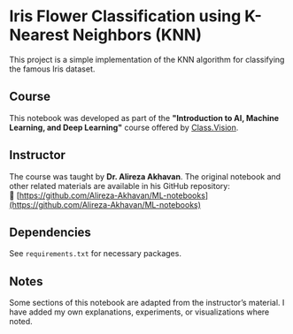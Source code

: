# Iris Flower Classification using K-Nearest Neighbors (KNN)

This project is a simple implementation of the KNN algorithm for classifying the famous Iris dataset.

## Course
This notebook was developed as part of the **"Introduction to AI, Machine Learning, and Deep Learning"** course offered by [Class.Vision](https://class.vision/product/intro-to-ai-ml-deep/).

## Instructor
The course was taught by **Dr. Alireza Akhavan**. The original notebook and other related materials are available in his GitHub repository:  
🔗 [https://github.com/Alireza-Akhavan/ML-notebooks](https://github.com/Alireza-Akhavan/ML-notebooks)

## Dependencies
See `requirements.txt` for necessary packages.

## Notes
Some sections of this notebook are adapted from the instructor’s material. I have added my own explanations, experiments, or visualizations where noted.
